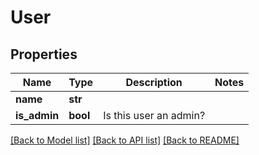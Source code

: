# User

## Properties
Name | Type | Description | Notes
------------ | ------------- | ------------- | -------------
**name** | **str** |  | 
**is_admin** | **bool** | Is this user an admin? | 

[[Back to Model list]](../README.md#documentation-for-models) [[Back to API list]](../README.md#documentation-for-api-endpoints) [[Back to README]](../README.md)

